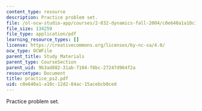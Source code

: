 ```yaml
---
content_type: resource
description: Practice problem set.
file: /ol-ocw-studio-app/courses/2-032-dynamics-fall-2004/c0e640a1a10c12d284ac15acebcb0ced_practice_ps2.pdf
file_size: 134259
file_type: application/pdf
learning_resource_types: []
license: https://creativecommons.org/licenses/by-nc-sa/4.0/
ocw_type: OCWFile
parent_title: Study Materials
parent_type: CourseSection
parent_uid: 9b3ad882-31ab-7104-f8bc-27247d964f2a
resourcetype: Document
title: practice_ps2.pdf
uid: c0e640a1-a10c-12d2-84ac-15acebcb0ced
---
```

Practice problem set.